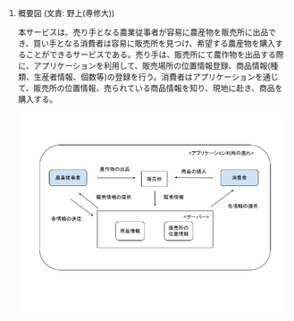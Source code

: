 1. 概要図 (⽂責: 野上(専修⼤))
   
   本サービスは、売り手となる農業従事者が容易に農産物を販売所に出品でき、買い手となる消費者は容易に販売所を見つけ、希望する農産物を購入することができるサービスである。売り手は、販売所にて農作物を出品する際に、アプリケーションを利用して、販売場所の位置情報登録、商品情報(種類、生産者情報、個数等)の登録を行う。消費者はアプリケーションを通じて、販売所の位置情報、売られている商品情報を知り、現地に赴き、商品を購入する。

      ![Service_Model](images/Service_Model.png "Service_Model")